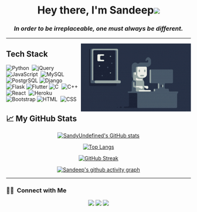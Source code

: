 <h1 align="center">Hey there, I'm Sandeep<img src="https://raw.githubusercontent.com/MartinHeinz/MartinHeinz/master/wave.gif" width="30px"></h1>
<h3 align="center"><i>In order to be irreplaceable, one must always be different.</i></h3>

---
<img alt="Night Coding" src="https://raw.githubusercontent.com/AVS1508/AVS1508/master/assets/Night-Coding.gif" align="right"/>

## **Tech Stack**<br>
![Python](https://img.shields.io/badge/Python-3776AB?style=for-the-badge&logo=python&logoColor=white)&nbsp;
![jQuery](https://img.shields.io/badge/jQuery-0769AD?style=for-the-badge&logo=jquery&logoColor=white)
![JavaScript](https://img.shields.io/badge/JavaScript-F7DF1E?style=for-the-badge&logo=javascript&logoColor=black)&nbsp;
![MySQL](https://img.shields.io/badge/MySQL-00000F?style=for-the-badge&logo=mysql&logoColor=white)
![PostgrSQL](https://img.shields.io/badge/PostgreSQL-316192?style=for-the-badge&logo=postgresql&logoColor=white)
![Django](https://img.shields.io/badge/django-%23092E20.svg?style=for-the-badge&logo=django&logoColor=white)
![Flask](https://img.shields.io/badge/flask-%23000.svg?style=for-the-badge&logo=flask&logoColor=white)
![Flutter](https://img.shields.io/badge/Flutter-02569B?style=for-the-badge&logo=flutter&logoColor=white)
![C](https://img.shields.io/badge/C-00599C?style=for-the-badge&logo=c&logoColor=white)&nbsp;
![C++](https://img.shields.io/badge/C%2B%2B-00599C?style=for-the-badge&logo=c%2B%2B&logoColor=white)&nbsp;
![React](https://img.shields.io/badge/React-20232A?style=for-the-badge&logo=react&logoColor=61DAFB)&nbsp;
![Heroku](https://img.shields.io/badge/Heroku-430098?style=for-the-badge&logo=heroku&logoColor=white)
![Bootstrap](https://img.shields.io/badge/Bootstrap-563D7C?style=for-the-badge&logo=bootstrap&logoColor=white)
![HTML](https://img.shields.io/badge/HTML5-E34F26?style=for-the-badge&logo=html5&logoColor=white)&nbsp;
![CSS](https://img.shields.io/badge/CSS3-1572B6?style=for-the-badge&logo=css3&logoColor=white)&nbsp;

## &#x1f4c8; My GitHub Stats
<div align="center">

[![SandyUndefined's GitHub stats](https://github-readme-stats.vercel.app/api?username=SandyUndefined&count_private=true&show_icons=true&theme=tokyonight)](https://github.com/SandyUndefined/github-readme-stats)

[![Top Langs](https://github-readme-stats.vercel.app/api/top-langs/?username=SandyUndefined&langs_count=10&layout=compact&theme=tokyonight)](https://github.com/SandyUndefined/github-readme-stats)

[![GitHub Streak](https://github-readme-streak-stats.herokuapp.com?user=SandyUndefined&theme=tokyonight&date_format=M%20j%5B%2C%20Y%5D)](https://git.io/streak-stats)

[![Sandeep's github activity graph](https://activity-graph.herokuapp.com/graph?username=SandyUndefined&theme=monokai)](https://github.com/SandyUndefined/github-readme-activity-graph)

</div>

---

### 🤝🏻 &nbsp;Connect with Me
<p align="center">
<a href="https://www.linkedin.com/in/sandeep-kumar-sharma-b44a92129/"><img src="https://img.shields.io/badge/-Sandeep%20Kumar%20Sharma-0077B5?style=flat&logo=Linkedin&logoColor=white"/></a>
<a href="mailto:08sandysk@gmail.com"><img src="https://img.shields.io/badge/08sandysk@gmail.com-D14836?style=for-the-badge&logo=gmail&logoColor=white"/></a>
<a href="https://instagram.com/s.a.n.d.y__undefined_"><img src="https://img.shields.io/badge/s.a.n.d.y__undefined_-E4405F?style=flat&logo=Instagram&logoColor=white"/></a>
</p>